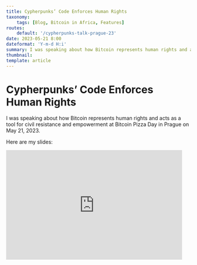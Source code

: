 ```yaml
---
title: Cypherpunks’ Code Enforces Human Rights
taxonomy:
    tags: [Blog, Bitcoin in Africa, Features]
routes:
    default: '/cypherpunks-talk-prague-23'
date: 2023-05-21 8:00
dateformat: 'Y-m-d H:i'
summary: I was speaking about how Bitcoin represents human rights and acts as a tool for civil resistance and empowerment at Bitcoin Pizza Day in Prague.
thumbnail: 
template: article
---
```


# Cypherpunks’ Code Enforces Human Rights

I was speaking about how Bitcoin represents human rights and acts as a tool for civil resistance and empowerment at Bitcoin Pizza Day in Prague on May 21, 2023.

Here are my slides:

<iframe src="https://docs.google.com/presentation/d/e/2PACX-1vSMVgf-TOArE3hxMn_GM978_V1jv6Qht1RtSHZeauzhldr9DsmfMMkHYSpyXSp3Dw7sSNnsGcfGmo8R/embed?start=false&loop=false&delayms=3000" frameborder="0" width="480" height="299" allowfullscreen="true" mozallowfullscreen="true" webkitallowfullscreen="true"></iframe>